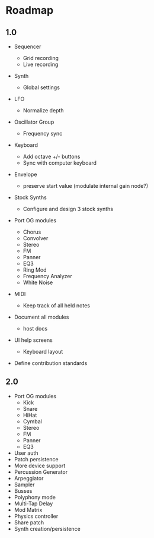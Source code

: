 # Roadmap

## 1.0
+ Sequencer
  - Grid recording
  - Live recording

+ Synth
  - Global settings

+ LFO
  - Normalize depth

+ Oscillator Group
  - Frequency sync

+ Keyboard
  - Add octave +/- buttons
  - Sync with computer keyboard

+ Envelope
  - preserve start value (modulate internal gain node?)

+ Stock Synths
  - Configure and design 3 stock synths

+ Port OG modules
  - Chorus
  - Convolver
  - Stereo
  - FM
  - Panner
  - EQ3
  - Ring Mod
  - Frequency Analyzer
  - White Noise

+ MIDI
  - Keep track of all held notes

+ Document all modules
  - host docs

+ UI help screens
  - Keyboard layout

+ Define contribution standards

## 2.0
+ Port OG modules
  - Kick
  - Snare
  - HiHat
  - Cymbal
  - Stereo
  - FM
  - Panner
  - EQ3
+ User auth
+ Patch persistence
+ More device support
+ Percussion Generator
+ Arpeggiator
+ Sampler
+ Busses
+ Polyphony mode
+ Multi-Tap Delay
+ Mod Matrix
+ Physics controller
+ Share patch
+ Synth creation/persistence
